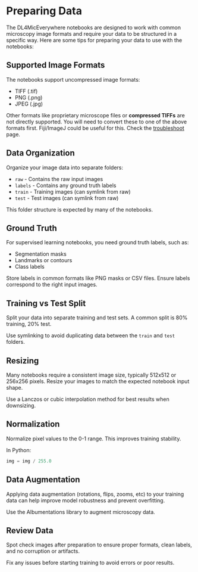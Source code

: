 # Preparing Data 

The DL4MicEverywhere notebooks are designed to work with common microscopy image formats and require your data to be structured in a specific way. Here are some tips for preparing your data to use with the notebooks:

## Supported Image Formats

The notebooks support uncompressed image formats:

- TIFF (.tif)
- PNG (.png)
- JPEG (.jpg)

Other formats like proprietary microscope files or **compressed TIFFs** are not directly supported. You will need to convert these to one of the above formats first. Fiji/ImageJ could be useful for this. Check the [troubleshoot](TROUBLESHOOT.md) page.

## Data Organization 

Organize your image data into separate folders:

- `raw` - Contains the raw input images 
- `labels` - Contains any ground truth labels
- `train` - Training images (can symlink from raw)
- `test` - Test images (can symlink from raw)

This folder structure is expected by many of the notebooks. 

## Ground Truth

For supervised learning notebooks, you need ground truth labels, such as:

- Segmentation masks 
- Landmarks or contours
- Class labels

Store labels in common formats like PNG masks or CSV files. Ensure labels correspond to the right input images.

## Training vs Test Split 

Split your data into separate training and test sets. A common split is 80% training, 20% test.

Use symlinking to avoid duplicating data between the `train` and `test` folders.

## Resizing

Many notebooks require a consistent image size, typically 512x512 or 256x256 pixels. Resize your images to match the expected notebook input shape.

Use a Lanczos or cubic interpolation method for best results when downsizing.

## Normalization 

Normalize pixel values to the 0-1 range. This improves training stability.

In Python:

```python
img = img / 255.0
```

## Data Augmentation

Applying data augmentation (rotations, flips, zooms, etc) to your training data can help improve model robustness and prevent overfitting.

Use the Albumentations library to augment microscopy data.

## Review Data

Spot check images after preparation to ensure proper formats, clean labels, and no corruption or artifacts.

Fix any issues before starting training to avoid errors or poor results.
